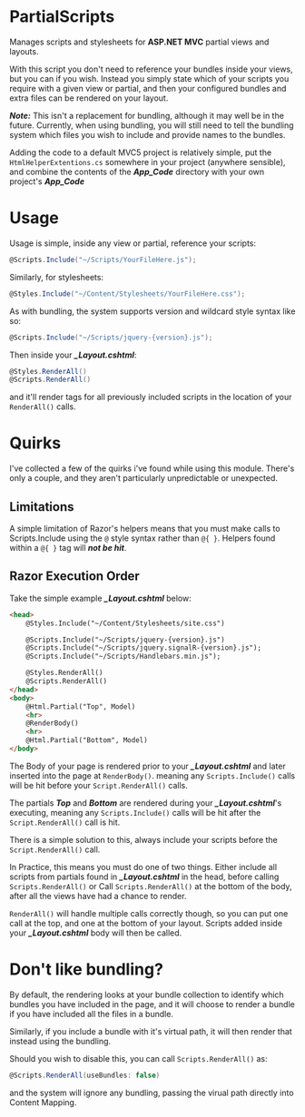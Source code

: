 PartialScripts
==============

Manages scripts and stylesheets for **ASP.NET MVC** partial views and layouts.

With this script you don't need to reference your bundles inside your views, but you can if you wish. Instead you simply state which of your scripts you require with a given view or partial, and then your configured bundles and extra files can be rendered on your layout.

***Note:*** This isn't a replacement for bundling, although it may well be in the future. Currently, when using bundling, you will still need to tell the bundling system which files you wish to include and provide names to the bundles.

Adding the code to a default MVC5 project is relatively simple, put the ```HtmlHelperExtentions.cs``` somewhere in your project (anywhere sensible), and combine the contents of the ***App_Code*** directory with your own project's ***App_Code***

Usage
=====

Usage is simple, inside any view or partial, reference your scripts:

```csharp
@Scripts.Include("~/Scripts/YourFileHere.js");
```
    
Similarly, for stylesheets:

```csharp
@Styles.Include("~/Content/Stylesheets/YourFileHere.css");
```
    
As with bundling, the system supports version and wildcard style syntax like so:

```csharp    
@Scripts.Include("~/Scripts/jquery-{version}.js");
```

Then inside your ***_Layout.cshtml***:

```csharp
@Styles.RenderAll()
@Scripts.RenderAll()
```

and it'll render tags for all previously included scripts in the location of your ```RenderAll()``` calls.

Quirks
======

I've collected a few of the quirks i've found while using this module. There's only a couple, and they aren't particularly unpredictable or unexpected.

Limitations
----------
A simple limitation of Razor's helpers means that you must make calls to Scripts.Include using the ```@``` style syntax rather than ```@{ }```. Helpers found within a ```@{ }``` tag will ***not be hit***.

Razor Execution Order
---------------------

Take the simple example ***_Layout.cshtml*** below:

```html
<head>
    @Styles.Include("~/Content/Stylesheets/site.css")

    @Scripts.Include("~/Scripts/jquery-{version}.js")
    @Scripts.Include("~/Scripts/jquery.signalR-{version}.js");
    @Scripts.Include("~/Scripts/Handlebars.min.js");

    @Styles.RenderAll()
    @Scripts.RenderAll()
</head>
<body>
    @Html.Partial("Top", Model)
    <hr>
    @RenderBody()
    <hr>
    @Html.Partial("Bottom", Model)
</body>
```

The Body of your page is rendered prior to your ***_Layout.cshtml*** and later inserted into the page at ```RenderBody()```. meaning any ```Scripts.Include()``` calls will be hit before your ```Script.RenderAll()``` calls.

The partials ***Top*** and ***Bottom*** are rendered during your ***_Layout.cshtml***'s executing, meaning any ```Scripts.Include()``` calls will be hit after the ```Script.RenderAll()``` call is hit. 

There is a simple solution to this, always include your scripts before the ```Script.RenderAll()``` call.

In Practice, this means you must do one of two things. Either include all scripts from partials found in ***_Layout.cshtml*** in the head, before calling ```Scripts.RenderAll()``` or Call ```Scripts.RenderAll()``` at the bottom of the body, after all the views have had a chance to render.

```RenderAll()``` will handle multiple calls correctly though, so you can put one call at the top, and one at the bottom of your layout. Scripts added inside your ***_Layout.cshtml*** body will then be called. 

Don't like bundling?
=======

By default, the rendering looks at your bundle collection to identify which bundles you have included in the page, and it will choose to render a bundle if you have included all the files in a bundle.

Similarly, if you include a bundle with it's virtual path, it will then render that instead using the bundling.

Should you wish to disable this, you can call ```Scripts.RenderAll()``` as:

```csharp
@Scripts.RenderAll(useBundles: false)
```

and the system will ignore any bundling, passing the virual path directly into Content Mapping.
